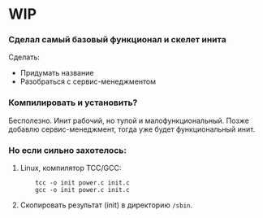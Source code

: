 # WIP
### Сделал самый базовый функционал и скелет инита


Сделать:
- Придумать название
- Разобраться с сервис-менеджментом

### Компилировать и установить?
Бесполезно. Инит рабочий, но тупой и малофункциональный.
Позже добавлю сервис-менеджмент, тогда уже будет функциональный инит.

### Но если сильно захотелось:
1. Linux, компилятор TCC/GCC:

           tcc -o init power.c init.c
           gcc -o init power.c init.c
2. Скопировать результат (init) в директорию ```/sbin```.
